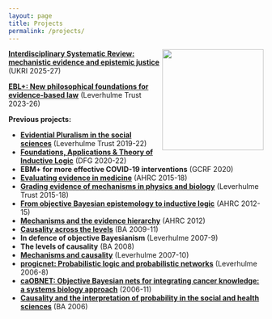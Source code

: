 ```yaml
---
layout: page
title: Projects
permalink: /projects/
---
```



<img align="right" width="200" src="images/keep-calm.jpg"> [**Interdisciplinary Systematic Review: mechanistic evidence and epistemic justice**](/projects/isr) (UKRI 2025-27)

[**EBL+: New philosophical foundations for evidence-based law**](/projects/eblplus) (Leverhulme Trust 2023-26)


**Previous projects:**

* [**Evidential Pluralism in the social sciences**](documents/EPitSS.pdf) (Leverhulme Trust 2019-22)
* [**Foundations, Applications & Theory of Inductive Logic**](https://jlandes.wordpress.com/foundations-applications-theory-of-inductive-logic/) (DFG 2020-22)
* **EBM+ for more effective COVID-19 interventions** (GCRF 2020)
* **[Evaluating evidence in medicine](documents/EEiM.pdf)** (AHRC 2015-18)
* [**Grading evidence of mechanisms in physics and biology**](documents/GEoMiPaB.pdf "Grading evidence of mechanisms in physics and biology") (Leverhulme Trust 2015-18)
* [**From objective Bayesian epistemology to inductive logic**](documents/FOBETIL.pdf) (AHRC 2012-15)
* [**Mechanisms and the evidence hierarchy**](documents/MechEH.pdf "Mechanisms and the Evidence Hierarchy") (AHRC 2012)
* [**Causality across the levels**](documents/CatL.pdf "Causality Across the Levels") (BA 2009-11)
* **In defence of objective Bayesianism** (Leverhulme 2007-9)
* **The levels of causality** (BA 2008)
* [**Mechanisms and causality**](documents/MaC.pdf "Mechanisms and Causality") (Leverhulme 2007-10)
* [**progicnet: Probabilistic logic and probabilistic networks**](documents/progicnet.pdf "progicnet: Probabilistic logic and probabilistic networks") (Leverhulme 2006-8)
* **[caOBNET: Objective Bayesian nets for integrating cancer knowledge: a systems biology approach](documents/CaOBNET.pdf "caOBNET: Objective Bayesian Nets for Integrating Cancer Evidence: A Systems Biology Approach")** (2006-11)
* [**Causality and the interpretation of probability in the social and health sciences**](documents/CaPitSHS.pdf "Causality and the interpretation of probability in the social and health sciences") (BA 2006)
